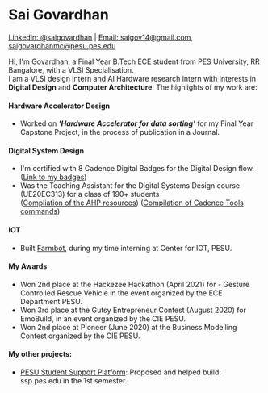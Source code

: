 # Sai Govardhan
[Linkedin: @saigovardhan](https://www.linkedin.com/in/saigovardhan/) | [Email: saigov14@gmail.com](mailto:saigov14@gmail.com), [saigovardhanmc@pesu.pes.edu](mailto:saigovardhanmc@pesu.pes.edu)
>
Hi, I'm Govardhan, a Final Year B.Tech ECE student from PES University, RR Bangalore, with a VLSI Specialisation. \
I am a VLSI design intern and AI Hardware research intern with interests in **Digital Design** and **Computer Architecture**.
The highlights of my work are:

<!---#### Computer Architecture--->
#### Hardware Accelerator Design 
* Worked on ***'Hardware Accelerator for data sorting'*** for my Final Year Capstone Project, in the process of publication in a Journal.
#### Digital System Design
* I'm certified with 8 Cadence Digital Badges for the Digital Design flow. ([Link to my badges](https://www.credly.com/users/sai-govardhan/badges))
* Was the Teaching Assistant for the Digital Systems Design course (UE20EC313) for a class of 190+ students\
  ([Compliation of the AHP resources](https://github.com/govardhnn/DSD_AHP))
  ([Compilation of Cadence Tools commands](http://bit.ly/cadencelabpesu))
#### IOT
* Built [Farmbot](https://github.com/govardhnn/farmbot-pesu), during my time interning at Center for IOT, PESU.

#### My Awards
* Won 2nd place at the Hackezee Hackathon (April 2021) for - Gesture Controlled Rescue Vehicle in the event organized by the ECE Department PESU. 
* Won 3rd place at the Gutsy Entrepreneur Contest (August 2020) for EmoBuild, in an event organized by the CIE PESU. 
* Won 2nd place at Pioneer (June 2020) at the Business Modelling Contest organized by the CIE PESU.
>
#### My other projects:
* [PESU Student Support Platform](ssp.pes.edu): Proposed and helped build: ssp.pes.edu in the 1st semester.



<!---
govardhnn/govardhnn is a ✨ special ✨ repository because its `README.md` (this file) appears on your GitHub profile.
You can click the Preview link to take a look at your changes.
--->

